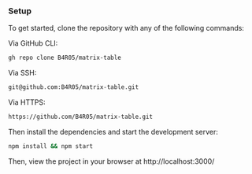 ### Setup

To get started, clone the repository with any of the following commands:

Via GitHub CLI:

```sh
gh repo clone B4R05/matrix-table
```

Via SSH:

```sh
git@github.com:B4R05/matrix-table.git
```

Via HTTPS:

```sh
https://github.com/B4R05/matrix-table.git
```

Then install the dependencies and start the development server:

```sh
npm install && npm start
```

Then, view the project in your browser at http://localhost:3000/
